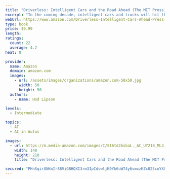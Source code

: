 ```yaml
---
title: "Driverless: Intelligent Cars and the Road Ahead (The MIT Press)"
excerpt: "In the coming decade, intelligent cars and trucks will hit the streets, rearranging established industries, enabling new business models, saving lives, easing air pollution, and reshaping cities. Long-suffering commuters will finally be able to live wherever they wish, and read (or nap) on their drive to work. The bad news is that hundreds of thousands of driving-related jobs are at risk, our legal system will need to be re-drawn, and passenger privacy could become a luxury of the past."
webUrl: https://www.amazon.com/Driverless-Intelligent-Cars-Ahead-Press-ebook/dp/B01K13FURS/
type: book
price: $9.99
length: 
ratings:
  count: 22
  average: 4.2
heat: 0

provider:
  name: Amazon
  domain: amazon.com
  images:
    - url: /assets/images/organizations/amazon.com-50x50.jpg
      width: 50
      height: 50
  authors:
    - name: Hod Lipson

levels:
  - Intermediate

topics:
  - AI
  - AI in Autos

images:
  - url: https://m.media-amazon.com/images/I/816td2bsbaL._AC_UY218_ML3_.jpg
    width: 148
    height: 218
    title: "Driverless: Intelligent Cars and the Road Ahead (The MIT Press)"

secured: "PHnSqirUNKmIr88ViGBHQXI3rm3IpCdswljK9Yk6uW74y6vmxzKZc025coYXU6p2m+NSkQ3BlRABvzxYYvrGs0o1Kob4I2joMx8hjDkLe2xivtms5kK88atDneFMT1+2ynXyBTWJv0EmsyDHf5auosSUAg0uijqoZcQOHaMY56a9KZLtEVpHUzAK3tHeNE+IArDOGaCGx+WYnzj2SQJFgIHaHxIYOYNr7fLG1DYultrZWDGtdIoI/jqH/QTRgqdBiTpxdnAnuXCcEp0oQ26Fww==;Qd+eFO/yxxgUkIX0YZCF7g=="
---
```



